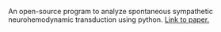 An open-source program to analyze spontaneous sympathetic neurohemodynamic transduction using python. [Link to paper.](https://pubmed.ncbi.nlm.nih.gov/33596745/)

